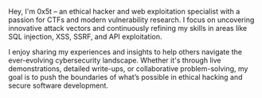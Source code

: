 Hey, I'm 0x5t – an ethical hacker and web exploitation specialist with a passion for CTFs and modern vulnerability research. I focus on uncovering innovative attack vectors and continuously refining my skills in areas like SQL injection, XSS, SSRF, and API exploitation.

I enjoy sharing my experiences and insights to help others navigate the ever-evolving cybersecurity landscape. Whether it's through live demonstrations, detailed write-ups, or collaborative problem-solving, my goal is to push the boundaries of what’s possible in ethical hacking and secure software development.
